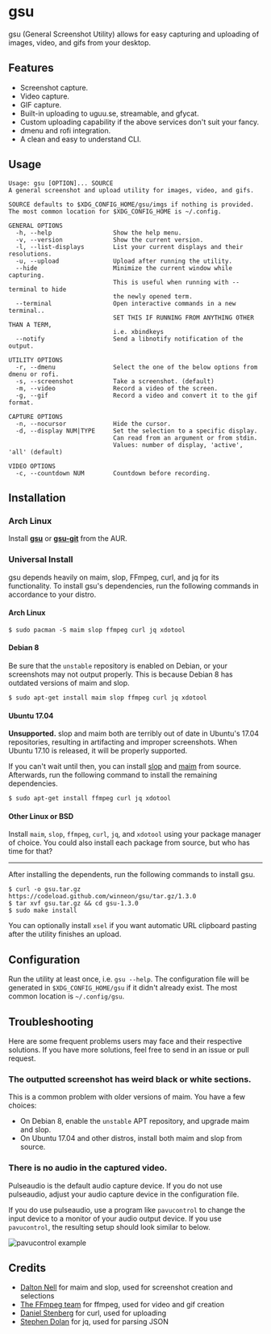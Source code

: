 # gsu

gsu (General Screenshot Utility) allows for easy capturing and uploading of images, video, and gifs from your desktop.

## Features

* Screenshot capture.
* Video capture.
* GIF capture.
* Built-in uploading to uguu.se, streamable, and gfycat.
* Custom uploading capability if the above services don't suit your fancy.
* dmenu and rofi integration.
* A clean and easy to understand CLI.

## Usage

```
Usage: gsu [OPTION]... SOURCE
A general screenshot and upload utility for images, video, and gifs.

SOURCE defaults to $XDG_CONFIG_HOME/gsu/imgs if nothing is provided.
The most common location for $XDG_CONFIG_HOME is ~/.config.

GENERAL OPTIONS
  -h, --help                 Show the help menu.
  -v, --version              Show the current version.
  -l, --list-displays        List your current displays and their resolutions.
  -u, --upload               Upload after running the utility.
  --hide                     Minimize the current window while capturing.
                             This is useful when running with --terminal to hide
							 the newly opened term.
  --terminal                 Open interactive commands in a new terminal..
                             SET THIS IF RUNNING FROM ANYTHING OTHER THAN A TERM,
                             i.e. xbindkeys
  --notify                   Send a libnotify notification of the output.

UTILITY OPTIONS
  -r, --dmenu                Select the one of the below options from dmenu or rofi.
  -s, --screenshot           Take a screenshot. (default)
  -m, --video                Record a video of the screen.
  -g, --gif                  Record a video and convert it to the gif format.

CAPTURE OPTIONS
  -n, --nocursor             Hide the cursor.
  -d, --display NUM|TYPE     Set the selection to a specific display.
                             Can read from an argument or from stdin.
                             Values: number of display, 'active', 'all' (default)

VIDEO OPTIONS
  -c, --countdown NUM        Countdown before recording.
```

## Installation

### Arch Linux

Install **[gsu]** or **[gsu-git]** from the AUR.

[gsu]: https://aur.archlinux.org/packages/gsu/
[gsu-git]: https://aur.archlinux.org/packages/gsu-git/

### Universal Install

gsu depends heavily on maim, slop, FFmpeg, curl, and jq for its functionality. To install gsu's dependencies, run the following commands in accordance to your distro.

#### Arch Linux

```
$ sudo pacman -S maim slop ffmpeg curl jq xdotool
```

#### Debian 8

Be sure that the `unstable` repository is enabled on Debian, or your screenshots may not output properly. This is because Debian 8 has outdated versions of maim and slop.

```
$ sudo apt-get install maim slop ffmpeg curl jq xdotool
```

#### Ubuntu 17.04

**Unsupported.** slop and maim both are terribly out of date in Ubuntu's 17.04 repositories, resulting in artifacting and improper screenshots. When Ubuntu 17.10 is released, it will be properly supported.

If you can't wait until then, you can install [slop] and [maim] from source. Afterwards, run the following command to install the remaining dependencies.

```
$ sudo apt-get install ffmpeg curl jq xdotool
```

[slop]: https://github.com/naelstrof/slop#install-using-cmake-requires-cmake
[maim]: https://github.com/naelstrof/maim#install-using-your-package-manager-preferred

#### Other Linux or BSD

Install `maim`, `slop`, `ffmpeg`, `curl`, `jq`, and `xdotool` using your package manager of choice. You could also install each package from source, but who has time for that?

---

After installing the dependents, run the following commands to install gsu.

```
$ curl -o gsu.tar.gz https://codeload.github.com/winneon/gsu/tar.gz/1.3.0
$ tar xvf gsu.tar.gz && cd gsu-1.3.0
$ sudo make install
```

You can optionally install `xsel` if you want automatic URL clipboard pasting after the utility finishes an upload.

## Configuration

Run the utility at least once, i.e. `gsu --help`. The configuration file will be generated in `$XDG_CONFIG_HOME/gsu` if it didn't already exist. The most common location is `~/.config/gsu`.

## Troubleshooting

Here are some frequent problems users may face and their respective solutions. If you have more solutions, feel free to send in an issue or pull request.

### The outputted screenshot has weird black or white sections.

This is a common problem with older versions of maim. You have a few choices:

* On Debian 8, enable the `unstable` APT repository, and upgrade maim and slop.
* On Ubuntu 17.04 and other distros, install both maim and slop from source.

### There is no audio in the captured video.

Pulseaudio is the default audio capture device. If you do not use pulseaudio, adjust your audio capture device in the configuration file.

If you do use pulseaudio, use a program like `pavucontrol` to change the input device to a monitor of your audio output device. If you use `pavucontrol`, the resulting setup should look similar to below.

![pavucontrol example](http://i.imgur.com/qbN5741.png)

## Credits

* [Dalton Nell](https://github.com/naelstrof) for maim and slop, used for screenshot creation and selections
* [The FFmpeg team](https://ffmpeg.org/) for ffmpeg, used for video and gif creation
* [Daniel Stenberg](https://github.com/bagder) for curl, used for uploading
* [Stephen Dolan](https://github.com/stedolan) for jq, used for parsing JSON

